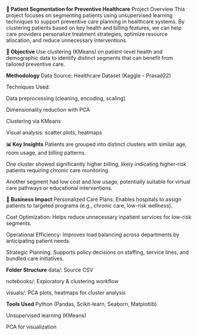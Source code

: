 **🏥 Patient Segmentation for Preventive Healthcare**
Project Overview
This project focuses on segmenting patients using unsupervised learning techniques to support preventive care planning in healthcare systems. By clustering patients based on key health and billing features, we can help care providers personalize treatment strategies, optimize resource allocation, and reduce unnecessary interventions.

**📌 Objective**
Use clustering (KMeans) on patient-level health and demographic data to identify distinct segments that can benefit from tailored preventive care.

**Methodology**
Data Source: Healthcare Dataset (Kaggle - Prasad22)

Techniques Used:

Data preprocessing (cleaning, encoding, scaling)

Dimensionality reduction with PCA

Clustering via KMeans

Visual analysis: scatter plots, heatmaps

**📊 Key Insights**
Patients are grouped into distinct clusters with similar age, room usage, and billing patterns.

One cluster showed significantly higher billing, likely indicating higher-risk patients requiring chronic care monitoring.

Another segment had low cost and low usage, potentially suitable for virtual care pathways or educational interventions.

**💼 Business Impact**
Personalized Care Plans: Enables hospitals to assign patients to targeted programs (e.g., chronic care, low-risk wellness).

Cost Optimization: Helps reduce unnecessary inpatient services for low-risk segments.

Operational Efficiency: Improves load balancing across departments by anticipating patient needs.

Strategic Planning: Supports policy decisions on staffing, service lines, and bundled care initiatives.

**Folder Structure**
data/: Source CSV

notebooks/: Exploratory & clustering workflow

visuals/: PCA plots, heatmaps for cluster analysis

**Tools Used**
Python (Pandas, Scikit-learn, Seaborn, Matplotlib)

Unsupervised learning (KMeans)

PCA for visualization

